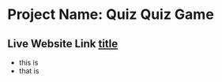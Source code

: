 # Project Name: Quiz Quiz Game
## Live Website Link [title](https://www.example.com)
- this is
- that is